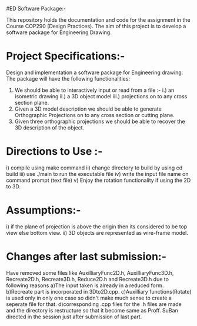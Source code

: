 #ED Software Package:-

This repository holds the documentation and code for the assignment in the Course COP290 (Design Practices). The aim of this project is to develop a software package for Engineering Drawing.

# Project Specifications:-
Design and implementation a software package for Engineering drawing. The package will
have the following functionalities:
1. We should be able to interactively input or read from a file :-
i.) an isometric drawing
ii.) a 3D object model
iii.) projections on to any cross section plane.
2. Given a 3D model description we should be able to generate Orthographic Projections
on to any cross section or cutting plane.
3. Given three orthographic projections we should be able to recover the 3D description
of the object.

# Directions to Use :-
i) compile using make command 
ii) change directory to build by using cd build
iii) use ./main to run the executable file
iv) write the input file name on command prompt (text file)
v) Enjoy the rotation functionality if using the 2D to 3D.

# Assumptions:-
i) if the plane of projection is above the origin then its considered to be top view else bottom view.
ii) 3D objects are represented as wire-frame model.

# Changes after last submission:-
Have removed some files like AuxilliaryFunc2D.h, AuxilliaryFunc3D.h, Recreate2D.h, Recreate3D.h, Reduce2D.h and Recreate3D.h due to following reasons
a)The input taken is already in a reduced form.
b)Recreate part is incorporated in 3Dto2D.cpp.
c)Auxilliary functions(Rotate) is used only in only one case so didn't make much sense to create a seperate file for that.
d)corresponding .cpp files for the .h files are made and the directory is restructure so that it become same as Proff. SuBan directed in the session just after submission of last part.  	 


